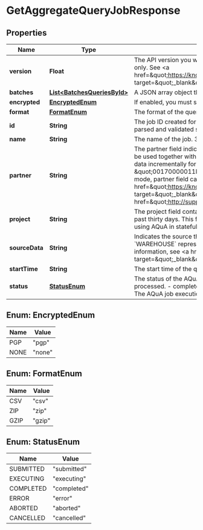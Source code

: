 

# GetAggregateQueryJobResponse


## Properties

| Name | Type | Description | Notes |
|------------ | ------------- | ------------- | -------------|
|**version** | **Float** | The API version you want to use.   The supported versions are as follows:   - &#x60;1.1&#x60;. It supports both modes   - &#x60;1.0&#x60;. Default. It supports stateless modes only.  See &lt;a href&#x3D;\&quot;https://knowledgecenter.zuora.com/Zuora_Central_Platform/API/AB_Aggregate_Query_API/BA_Stateless_and_Stateful_Modes\&quot; target&#x3D;\&quot;_blank\&quot;&gt;Stateless and stateful modes&lt;/a&gt; for more information.  |  [optional] |
|**batches** | [**List&lt;BatchesQueriesById&gt;**](BatchesQueriesById.md) | A JSON array object that contains a list of batch objects.  |  [optional] |
|**encrypted** | [**EncryptedEnum**](#EncryptedEnum) | If enabled, you must supply the formatting (zip or unzip) first and decrypt it to get the actual contents.  |  [optional] |
|**format** | [**FormatEnum**](#FormatEnum) | The format of the query. The default value is &#x60;csv&#x60;.  |  [optional] |
|**id** | **String** | The job ID created for the AQuA API request. The job ID can be used for querying for the query status.   The ID exists only if the JSON request can be parsed and validated successfully. Otherwise, the job ID is null.  |  [optional] |
|**name** | **String** | The name of the job. 32 character limit.  |  [optional] |
|**partner** | **String** | The partner field indicates the unique ID of a data integration partner. The dropdown list of this field displays partner IDs for the past thirty days.  It must be used together with \&quot;project\&quot; field to uniquely identify a data integration target.  For example, if a continuous AQuA session is to retrieve data incrementally for a Salesforce.com Org 00170000011K3Ub, you can use partner as \&quot;Salesforce\&quot;, and \&quot;project\&quot; as \&quot;00170000011K3Ub.\&quot;   This field is required only if you are using AQuA in stateful mode. Otherwise, if you are using AQuA in stateless mode, partner field can be null.  **Note**: Zuora highly recommends you use the stateless mode instead of the stateful mode to extract bulk data. See &lt;a href&#x3D;\&quot;https://knowledgecenter.zuora.com/Zuora_Central_Platform/API/AB_Aggregate_Query_API/Bulk_data__extraction_from_Zuora_using_AQuA\&quot; target&#x3D;\&quot;_blank\&quot;&gt;Bulk data extraction from Zuora using AQuA&lt;/a&gt; for best practices.  **Note**: Submit a request at &lt;a href&#x3D;\&quot;http://support.zuora.com\&quot; target&#x3D;\&quot;_blank\&quot;&gt;Zuora Global Support&lt;/a&gt; to obtain a partner ID.  |  [optional] |
|**project** | **String** | The project field contains the unique ID of a data integration project for a particular partner. The dropdown list of this field displays project IDs for the past thirty days.  This field must be used together with partner field to uniquely identify a data integration target.   This field is required only if you are using AQuA in stateful mode. Otherwise, if you are using AQuA in stateless mode, partner field can be null.  |  [optional] |
|**sourceData** | **String** | Indicates the source this aggregate query runs against:  * &#x60;LIVE&#x60; represents the live transactional databases at Zuora (Data Query Live).  * &#x60;WAREHOUSE&#x60; represents Zuora Warehouse, which has better performance and fewer limitations than the live transactional database. For more information, see &lt;a href&#x3D;\&quot;https://knowledgecenter.zuora.com/Zuora_Central_Platform/Zuora_Warehouse/A_Zuora_Warehouse_overview\&quot; target&#x3D;\&quot;_blank\&quot;&gt;Zuora Warehouse&lt;/a&gt;.  |  [optional] |
|**startTime** | **String** | The start time of the query.   |  [optional] |
|**status** | [**StatusEnum**](#StatusEnum) | The status of the AQuA job: - submitted: The AQuA job was submitted to the query executor for processing. - executing: The AQuA job is being processed. - completed: The AQuA job was successfully executed. - error: The AQuA job was not processed because of validation errors. - aborted: The AQuA job execution failed because one or more queries of this job failed. - cancelled: The AQuA job was cancelled.  |  [optional] |



## Enum: EncryptedEnum

| Name | Value |
|---- | -----|
| PGP | &quot;pgp&quot; |
| NONE | &quot;none&quot; |



## Enum: FormatEnum

| Name | Value |
|---- | -----|
| CSV | &quot;csv&quot; |
| ZIP | &quot;zip&quot; |
| GZIP | &quot;gzip&quot; |



## Enum: StatusEnum

| Name | Value |
|---- | -----|
| SUBMITTED | &quot;submitted&quot; |
| EXECUTING | &quot;executing&quot; |
| COMPLETED | &quot;completed&quot; |
| ERROR | &quot;error&quot; |
| ABORTED | &quot;aborted&quot; |
| CANCELLED | &quot;cancelled&quot; |



